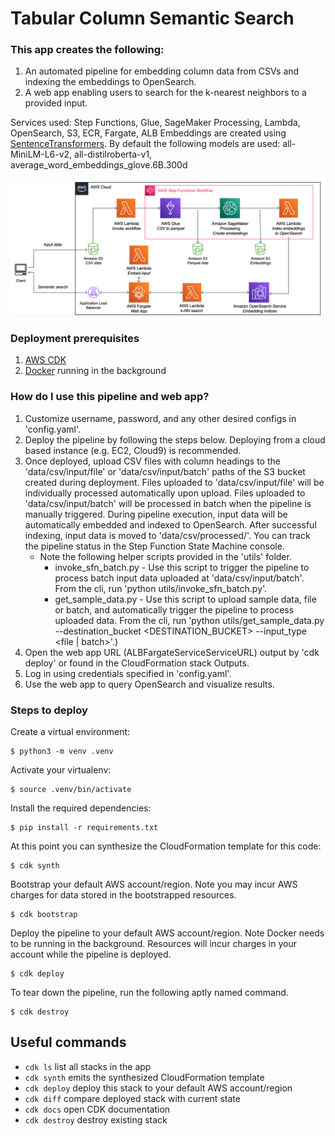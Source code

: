 # Tabular Column Semantic Search

### This app creates the following:
1. An automated pipeline for embedding column data from CSVs and indexing the embeddings to OpenSearch.
2. A web app enabling users to search for the k-nearest neighbors to a provided input.

Services used: Step Functions, Glue, SageMaker Processing, Lambda, OpenSearch, S3, ECR, Fargate, ALB
Embeddings are created using [SentenceTransformers](https://www.sbert.net/). 
By default the following models are used: all-MiniLM-L6-v2, all-distilroberta-v1, average_word_embeddings_glove.6B.300d 

![Architecture](architecture.png)

### Deployment prerequisites
1. [AWS CDK](https://docs.aws.amazon.com/cdk/v2/guide/getting_started.html)
2. [Docker](https://docs.docker.com/get-docker/) running in the background 

### How do I use this pipeline and web app?
1. Customize username, password, and any other desired configs in 'config.yaml'.
2. Deploy the pipeline by following the steps below. Deploying from a cloud based instance (e.g. EC2, Cloud9) is recommended.
3. Once deployed, upload CSV files with column headings to the 'data/csv/input/file' or 'data/csv/input/batch' paths of the S3 bucket created during deployment. Files uploaded to 'data/csv/input/file' will be individually processed automatically upon upload. Files uploaded to 'data/csv/input/batch' will be processed in batch when the pipeline is manually triggered. During pipeline execution, input data will be automatically embedded and indexed to OpenSearch. After successful indexing, input data is moved to 'data/csv/processed/'. You can track the pipeline status in the Step Function State Machine console.
    * Note the following helper scripts provided in the 'utils' folder.
        * invoke_sfn_batch.py - Use this script to trigger the pipeline to process batch input data uploaded at 'data/csv/input/batch'. From the cli, run 'python utils/invoke_sfn_batch.py'.
        * get_sample_data.py - Use this script to upload sample data, file or batch, and automatically trigger the pipeline to process uploaded data. From the cli, run 'python utils/get_sample_data.py --destination_bucket <DESTINATION_BUCKET> --input_type <file | batch>'.)
4. Open the web app URL (ALBFargateServiceServiceURL) output by 'cdk deploy' or found in the CloudFormation stack Outputs.
5. Log in using credentials specified in 'config.yaml'.
6. Use the web app to query OpenSearch and visualize results.

### Steps to deploy
Create a virtual environment:

```
$ python3 -m venv .venv
```

Activate your virtualenv:

```
$ source .venv/bin/activate
```

Install the required dependencies:

```
$ pip install -r requirements.txt
```

At this point you can synthesize the CloudFormation template for this code:

```
$ cdk synth
```

Bootstrap your default AWS account/region. Note you may incur AWS charges for data stored in the bootstrapped resources.

```
$ cdk bootstrap
```

Deploy the pipeline to your default AWS account/region. Note Docker needs to be running in the background. Resources will incur charges in your account while the pipeline is deployed.

```
$ cdk deploy
```

To tear down the pipeline, run the following aptly named command.

```
$ cdk destroy
```

## Useful commands

 * `cdk ls`          list all stacks in the app
 * `cdk synth`       emits the synthesized CloudFormation template
 * `cdk deploy`      deploy this stack to your default AWS account/region
 * `cdk diff`        compare deployed stack with current state
 * `cdk docs`        open CDK documentation
 * `cdk destroy`     destroy existing stack
